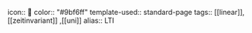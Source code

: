 icon:: 🦾
color:: "#9bf6ff"
template-used:: standard-page
tags:: [[linear]], [[zeitinvariant]] ,[[uni]]
alias:: LTI
